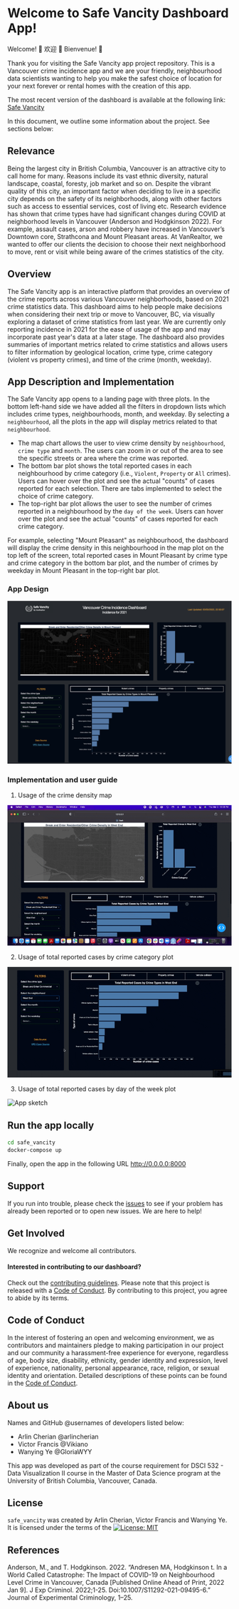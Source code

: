 # Welcome to Safe Vancity Dashboard App!

Welcome! 👋 欢迎 🎊 Bienvenue! 🎉 

Thank you for visiting the Safe Vancity app project repository. This is a Vancouver crime incidence app and we are your friendly, neighbourhood data scientists wanting to help you make the safest choice of location for your next forever or rental homes with the creation of this app.  

The most recent version of the dashboard is available at the following link: [Safe Vancity](https://safevancity.herokuapp.com/)

In this document, we outline some information about the project. See sections below:

## Relevance

Being the largest city in British Columbia, Vancouver is an attractive city to call home for many. Reasons include its vast ethnic diversity, natural landscape, coastal, foresty, job market and so on. Despite the vibrant quality of this city, an important factor when deciding to live in a specific city depends on the safety of its neighborhoods, along with other factors such as access to essential services, cost of living etc. Research evidence has shown that crime types have had significant changes during COVID at neighborhood levels in Vancouver (Anderson and Hodgkinson 2022). For example, assault cases, arson and robbery have increased in Vancouver’s Downtown core, Strathcona and Mount Pleasant areas. At VanRealtor, we wanted to offer our clients the decision to choose their next neighborhood to move, rent or visit while being aware of the crimes statistics of the city. 

## Overview

The Safe Vancity app is an interactive platform that provides an overview of the crime reports across various Vancouver neighborhoods, based on 2021 crime statistics data. This dashboard aims to help people make decisions when considering their next trip or move to Vancouver, BC, via visually exploring a dataset of crime statistics from last year. We are currently only reporting incidence in 2021 for the ease of usage of the app and may incorporate past year's data at a later stage. The dashboard also provides summaries of important metrics related to crime statistics and allows users to filter information by geological location, crime type, crime category (violent vs property crimes), and time of the crime (month, weekday).

## App Description and Implementation

The Safe Vancity app opens to a landing page with three plots. In the bottom left-hand side we have added all the filters in dropdown lists which includes crime types, neighbourhoods, month, and weekday. By selecting a `neighbourhood`, all the plots in the app will display metrics related to that `neighbourhood`.  

- The map chart allows the user to view crime density by `neighbourhood`, `crime type` and `month`. The users can zoom in or out of the area to see the specific streets or area where the crime was reported.  
- The bottom bar plot shows the total reported cases in each neighbourhood by crime category (i.e., `Violent`, `Property` or `All` crimes). Users can hover over the plot and see the actual "counts" of cases reported for each selection. There are tabs implemented to select the choice of crime category.  
- The top-right bar plot allows the user to see the number of crimes reported in a neighbourhood by the `day of the week`. Users can hover over the plot and see the actual "counts" of cases reported for each crime category. 

For example, selecting "Mount Pleasant" as neighbourhood, the dashboard will display the crime density in this neighbourhood in the map plot on the top left of the screen, total reported cases in Mount Pleasant by crime type and crime category in the bottom bar plot, and the number of crimes by weekday in Mount Pleasant in the top-right bar plot. 

### App Design 
![app](src/images/dashboard.png)

### Implementation and user guide

1. Usage of the crime density map

![App sketch](src/images/map.gif)

2. Usage of total reported cases by crime category plot

![App sketch](src/images/bar-1.gif)

3. Usage of total reported cases by day of the week plot 

![App sketch](src/images/bar2.gif) 


## Run the app locally 

```bash
cd safe_vancity
docker-compose up
```
Finally, open the app in the following URL http://0.0.0.0:8000 
## Support

If you run into trouble, please check the [issues](https://github.com/UBC-MDS/safe_vancity/issues) to see if your problem has already been reported or to open new issues. We are here to help!

## Get Involved

We recognize and welcome all contributors.
#### Interested in contributing to our dashboard?
Check out the [contributing guidelines](https://github.com/UBC-MDS/safe_vancity/blob/main/CONTRIBUTING.md). Please note that this project is released with a [Code of Conduct](https://github.com/UBC-MDS/safe_vancity/blob/main/CODE_OF_CONDUCT.md). By contributing to this project, you agree to abide by its terms. 

## Code of Conduct 

In the interest of fostering an open and welcoming environment, we as contributors and maintainers pledge to making participation in our project and our community a harassment-free experience for everyone, regardless of age, body size, disability, ethnicity, gender identity and expression, level of experience, nationality, personal appearance, race, religion, or sexual identity and orientation. Detailed descriptions of these points can be found in the [Code of Conduct](https://github.com/UBC-MDS/safe_vancity/blob/main/CODE_OF_CONDUCT.md). 

## About us

Names and GitHub @usernames of developers listed below:

- Arlin Cherian @arlincherian
- Victor Francis @Vikiano
- Wanying Ye @GloriaWYY

This app was developed as part of the course requirement for DSCI 532 - Data Visualization II course in the Master of Data Science program at the University of British Columbia, Vancouver, Canada.

## License

`safe_vancity` was created by Arlin Cherian, Victor Francis and Wanying Ye. It is licensed under the terms of the [![License: MIT](https://img.shields.io/badge/License-MIT-yellow.svg)](https://opensource.org/licenses/MIT)

## References
Anderson, M., and T. Hodgkinson. 2022. “Andresen MA, Hodgkinson t. In a World Called Catastrophe: The Impact of COVID-19 on Neighbourhood Level Crime in Vancouver, Canada [Published Online Ahead of Print, 2022 Jan 9]. J Exp Criminol. 2022;1-25. Doi:10.1007/S11292-021-09495-6.” Journal of Experimental Criminology, 1–25.






